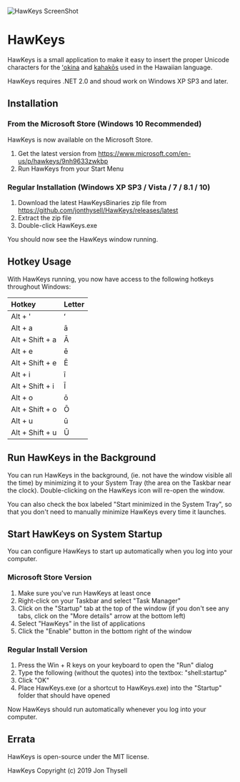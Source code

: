 ![HawKeys ScreenShot](https://jonthysell.files.wordpress.com/2019/01/hawkeysscreenshot.png)

# HawKeys #

HawKeys is a small application to make it easy to insert the proper Unicode characters for the [ʻokina](http://www.olelo.hawaii.edu/olelo/puana/okina.php) and [kahakōs](http://www.olelo.hawaii.edu/olelo/puana/kahako.php) used in the Hawaiian language.

HawKeys requires .NET 2.0 and shoud work on Windows XP SP3 and later.

## Installation ##

### From the Microsoft Store (Windows 10 Recommended) ###

HawKeys is now available on the Microsoft Store.

1. Get the latest version from https://www.microsoft.com/en-us/p/hawkeys/9nh9633zwkbp
2. Run HawKeys from your Start Menu

### Regular Installation (Windows XP SP3 / Vista / 7 / 8.1 / 10) ###

1. Download the latest HawKeysBinaries zip file from https://github.com/jonthysell/HawKeys/releases/latest
2. Extract the zip file
3. Double-click HawKeys.exe

You should now see the HawKeys window running.

## Hotkey Usage ##

With HawKeys running, you now have access to the following hotkeys throughout Windows:

| Hotkey          | Letter |
|:----------------|:-------|
| Alt + '         | ʻ      |
| Alt + a         | ā      |
| Alt + Shift + a | Ā      |
| Alt + e         | ē      |
| Alt + Shift + e | Ē      |
| Alt + i         | ī      |
| Alt + Shift + i | Ī      |
| Alt + o         | ō      |
| Alt + Shift + o | Ō      |
| Alt + u         | ū      |
| Alt + Shift + u | Ū      |

## Run HawKeys in the Background ##

You can run HawKeys in the background, (ie. not have the window visible all the time) by minimizing it to your System Tray (the area on the Taskbar near the clock). Double-clicking on the HawKeys icon will re-open the window.

You can also check the box labeled "Start minimized in the System Tray", so that you don't need to manually minimize HawKeys every time it launches.

## Start HawKeys on System Startup ##

You can configure HawKeys to start up automatically when you log into your computer.

### Microsoft Store Version ###

1. Make sure you've run HawKeys at least once
2. Right-click on your Taskbar and select "Task Manager"
3. Click on the "Startup" tab at the top of the window (if you don't see any tabs, click on the "More details" arrow at the bottom left)
4. Select "HawKeys" in the list of applications
5. Click the "Enable" button in the bottom right of the window

### Regular Install Version ###

1. Press the Win + R keys on your keyboard to open the "Run" dialog
2. Type the following (without the quotes) into the textbox: "shell:startup"
3. Click "OK"
4. Place HawKeys.exe (or a shortcut to HawKeys.exe) into the "Startup" folder that should have opened

Now HawKeys should run automatically whenever you log into your computer.

## Errata ##

HawKeys is open-source under the MIT license.

HawKeys Copyright (c) 2019 Jon Thysell

